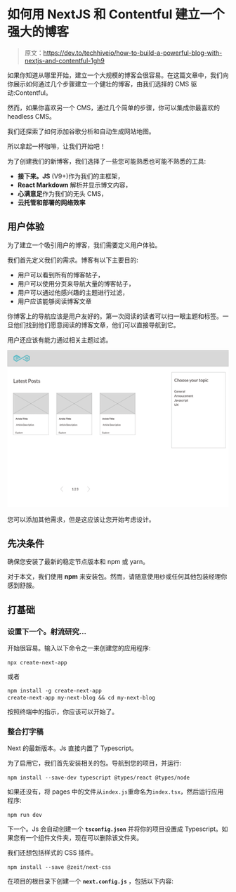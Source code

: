 # 如何用 NextJS 和 Contentful 建立一个强大的博客

> 原文：<https://dev.to/techhiveio/how-to-build-a-powerful-blog-with-nextjs-and-contentful-1gh9>

如果你知道从哪里开始，建立一个大规模的博客会很容易。在这篇文章中，我们向你展示如何通过几个步骤建立一个健壮的博客，由我们选择的 CMS 驱动:Contentful。

然而，如果你喜欢另一个 CMS，通过几个简单的步骤，你可以集成你最喜欢的 headless CMS。

我们还探索了如何添加谷歌分析和自动生成网站地图。

所以拿起一杯咖啡，让我们开始吧！

为了创建我们的新博客，我们选择了一些您可能熟悉也可能不熟悉的工具:

*   **接下来。JS** (V9+)作为我们的主框架，
*   **React Markdown** 解析并显示博文内容，
*   **心满意足**作为我们的无头 CMS，
*   **云托管和部署的网络效率**

## 用户体验

为了建立一个吸引用户的博客，我们需要定义用户体验。

我们首先定义我们的需求。博客有以下主要目的:

*   用户可以看到所有的博客帖子，
*   用户可以使用分页来导航大量的博客帖子，
*   用户可以通过他感兴趣的主题进行过滤，
*   用户应该能够阅读博客文章

你博客上的导航应该是用户友好的。第一次阅读的读者可以扫一眼主题和标签。一旦他们找到他们愿意阅读的博客文章，他们可以直接导航到它。

用户还应该有能力通过相关主题过滤。

[![blog-sketch](img/f0b417d1cdd1f59364e80d29c9a40a93.png)](//images.ctfassets.net/yy0ya4rtm8k6/j4OAoqbxNTa4x01RpBz50/e7455d4d9ecf658c18b27d866ba7d7f1/blog-sketch.jpeg)

您可以添加其他需求，但是这应该让您开始考虑设计。

## 先决条件

确保您安装了最新的稳定节点版本和 npm 或 yarn。

对于本文，我们使用 **npm** 来安装包。然而，请随意使用纱或任何其他包装经理你感到舒服。

## 打基础

### 设置下一个。射流研究…

开始很容易。输入以下命令之一来创建您的应用程序:

`npx create-next-app`

或者

```
npm install -g create-next-app
create-next-app my-next-blog && cd my-next-blog 
```

按照终端中的指示，你应该可以开始了。

### 整合打字稿

Next 的最新版本。Js 直接内置了 Typescript。

为了启用它，我们首先安装相关的包。导航到您的项目，并运行:

`npm install --save-dev typescript @types/react @types/node`

如果还没有，将 pages 中的文件从`index.js`重命名为`index.tsx`，然后运行应用程序:

`npm run dev`

下一个。Js 会自动创建一个 **`tsconfig.json`** 并将你的项目设置成 Typescript。如果您有一个组件文件夹，现在可以删除该文件夹。

我们还想包括样式的 CSS 插件。

`npm install --save @zeit/next-css`

在项目的根目录下创建一个 **`next.config.js`** ，包括以下内容:
